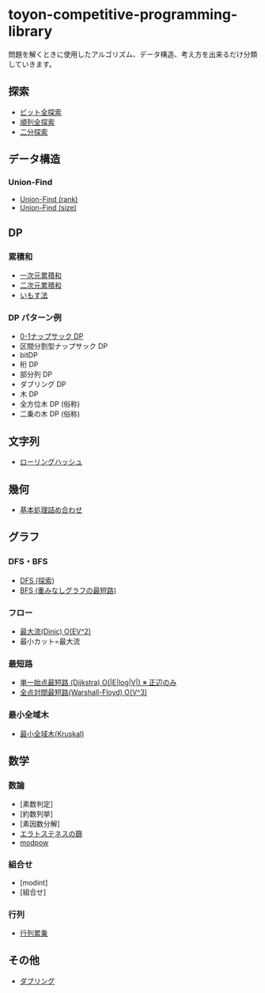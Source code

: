 # toyon-competitive-programming-library

問題を解くときに使用したアルゴリズム、データ構造、考え方を出来るだけ分類していきます。

## 探索

- [ビット全探索](https://github.com/himejima/competitive-programming-library/blob/master/full-search/bit.cpp)
- [順列全探索](https://github.com/himejima/competitive-programming-library/blob/master/full-search/permutation.cpp)
- [二分探索](https://github.com/himejima/competitive-programming-library/blob/master/full-search/binary-search.cpp)

## データ構造

### Union-Find

- [Union-Find (rank)](https://github.com/himejima/competitive-programming-library/blob/master/structure/uniondfind.cpp)
- [Union-Find (size)](https://github.com/himejima/competitive-programming-library/blob/master/structure/uniondfind-2.cpp)

## DP

### 累積和

- [一次元累積和](https://github.com/himejima/competitive-programming-library/blob/master/dp/cumulative-sum.cpp)
- [二次元累積和](https://github.com/himejima/competitive-programming-library/blob/master/dp/cumulative-sum-2d.cpp)
- [いもす法](https://github.com/himejima/competitive-programming-library/blob/master/dp/imos.cpp)

### DP パターン例

- [0-1ナップサック DP](https://github.com/himejima/competitive-programming-library/blob/master/dp/knapsack-01.cpp)
- 区間分割型ナップサック DP
- bitDP
- 桁 DP
- 部分列 DP
- ダブリング DP
- 木 DP
- 全方位木 DP (俗称)
- 二乗の木 DP (俗称)


## 文字列

- [ローリングハッシュ](https://github.com/himejima/competitive-programming-library/blob/master/string/rolling_hash.cpp)

## 幾何

- [基本処理詰め合わせ](https://github.com/himejima/competitive-programming-library/blob/master/geometry/template.cpp)

## グラフ

### DFS・BFS

- [DFS (探索)](https://github.com/himejima/competitive-programming-library/blob/master/graph/dfs.cpp)
- [BFS (重みなしグラフの最短路)](https://github.com/himejima/competitive-programming-library/blob/master/graph/bfs.cpp)

### フロー

- [最大流(Dinic) O(EV^2)](https://github.com/himejima/competitive-programming-library/blob/master/graph/dinic.cpp)
- 最小カット=最大流

### 最短路

- [単一始点最短路 (Dijkstra) O(|E|log|V|) ※ 正辺のみ](https://github.com/himejima/competitive-programming-library/blob/master/graph/dijkstra.cpp)
- [全点対間最短路(Warshall-Floyd) O(V^3)](https://github.com/himejima/competitive-programming-library/blob/master/graph/warshall-floyd.cpp)

### 最小全域木

- [最小全域木(Kruskal)](https://github.com/himejima/competitive-programming-library/blob/master/graph/kruskal.cpp)

## 数学

### 数論

- [素数判定]
- [約数列挙]
- [素因数分解]
- [エラトステネスの篩](https://github.com/himejima/competitive-programming-library/blob/master/math/sieve-eratosthenes.cpp)
- [modpow](https://github.com/himejima/competitive-programming-library/blob/master/math/modpow.cpp)

### 組合せ

- [modint]
- [組合せ]

### 行列

- [行列累乗](https://github.com/himejima/competitive-programming-library/blob/master/math/matrix.cpp)

## その他

- [ダブリング](https://github.com/himejima/competitive-programming-library/blob/master/other/doubling.cpp)
